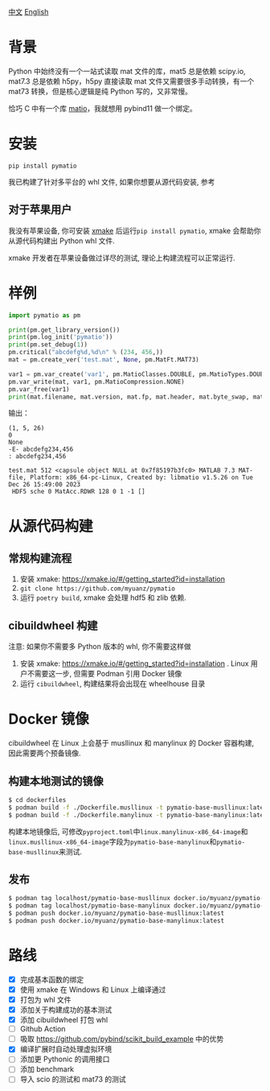 [中文](./README.md) [English](./README_en.md)

# 背景

Python 中始终没有一个一站式读取 mat 文件的库，mat5 总是依赖 scipy.io, mat7.3 总是依赖 h5py，h5py 直接读取 mat 文件又需要很多手动转换，有一个 mat73 转换，但是核心逻辑是纯 Python 写的，又非常慢。

恰巧 C 中有一个库 [matio](https://github.com/tbeu/matio)，我就想用 pybind11 做一个绑定。

# 安装

```
pip install pymatio
```

我已构建了针对多平台的 whl 文件, 如果你想要从源代码安装, 参考

## 对于苹果用户

我没有苹果设备, 你可安装 [xmake](https://xmake.io/#/getting_started?id=installation) 后运行`pip install pymatio`, xmake 会帮助你从源代码构建出 Python whl 文件. 

xmake 开发者在苹果设备做过详尽的测试, 理论上构建流程可以正常运行. 

# 样例

```python
import pymatio as pm

print(pm.get_library_version())
print(pm.log_init('pymatio'))
print(pm.set_debug(1))
pm.critical("abcdefg%d,%d\n" % (234, 456,))
mat = pm.create_ver('test.mat', None, pm.MatFt.MAT73)

var1 = pm.var_create('var1', pm.MatioClasses.DOUBLE, pm.MatioTypes.DOUBLE, 2, (2, 3,), (1, 2, 3, 4, 5, 6,), 0)
pm.var_write(mat, var1, pm.MatioCompression.NONE)
pm.var_free(var1)
print(mat.filename, mat.version, mat.fp, mat.header, mat.byte_swap, mat.mode, mat.bof, mat.next_index, mat.num_datasets, mat.refs_id, mat.dir)
```

输出：

```
(1, 5, 26)
0
None
-E- abcdefg234,456
: abcdefg234,456

test.mat 512 <capsule object NULL at 0x7f85197b3fc0> MATLAB 7.3 MAT-file, Platform: x86_64-pc-Linux, Created by: libmatio v1.5.26 on Tue Dec 26 15:49:00 2023
 HDF5 sche 0 MatAcc.RDWR 128 0 1 -1 []
 ```

# 从源代码构建

## 常规构建流程

1. 安装 xmake: https://xmake.io/#/getting_started?id=installation
2. `git clone https://github.com/myuanz/pymatio`
3. 运行 `poetry build`, xmake 会处理 hdf5 和 zlib 依赖. 


## cibuildwheel 构建

注意: 如果你不需要多 Python 版本的 whl, 你不需要这样做

1. 安装 xmake: https://xmake.io/#/getting_started?id=installation . Linux 用户不需要这一步, 但需要 Podman 引用 Docker 镜像
2. 运行 `cibuildwheel`, 构建结果将会出现在 wheelhouse 目录

# Docker 镜像

cibuildwheel 在 Linux 上会基于 musllinux 和 manylinux 的 Docker 容器构建, 因此需要两个预备镜像. 

## 构建本地测试的镜像

```bash
$ cd dockerfiles
$ podman build -f ./Dockerfile.musllinux -t pymatio-base-musllinux:latest .
$ podman build -f ./Dockerfile.manylinux -t pymatio-base-manylinux:latest .
```

构建本地镜像后, 可修改`pyproject.toml`中`linux.manylinux-x86_64-image`和`linux.musllinux-x86_64-image`字段为`pymatio-base-manylinux`和`pymatio-base-musllinux`来测试.

## 发布

```bash
$ podman tag localhost/pymatio-base-musllinux docker.io/myuanz/pymatio-base-musllinux:latest
$ podman tag localhost/pymatio-base-manylinux docker.io/myuanz/pymatio-base-manylinux:latest
$ podman push docker.io/myuanz/pymatio-base-musllinux:latest
$ podman push docker.io/myuanz/pymatio-base-manylinux:latest
```


# 路线

- [x] 完成基本函数的绑定
- [x] 使用 xmake 在 Windows 和 Linux 上编译通过
- [x] 打包为 whl 文件
- [x] 添加关于构建成功的基本测试
- [x] 添加 cibuildwheel 打包 whl
- [ ] Github Action
- [ ] 吸取 https://github.com/pybind/scikit_build_example 中的优势
- [x] 编译扩展时自动处理虚拟环境
- [ ] 添加更 Pythonic 的调用接口
- [ ] 添加 benchmark
- [ ] 导入 scio 的测试和 mat73 的测试
